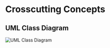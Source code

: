 # Crosscutting Concepts

## UML Class Diagram

![UML Class Diagram](images/target/kp-commons-jpta.urm.png "UML Class Diagram")
